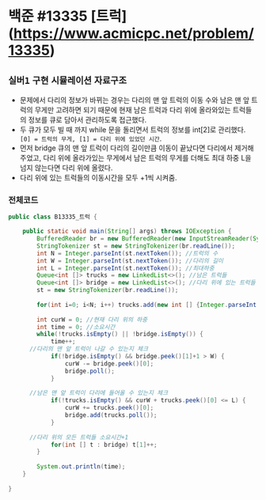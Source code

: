 # 백준 #13335 [트럭] (https://www.acmicpc.net/problem/13335)
`실버1` `구현` `시뮬레이션` `자료구조`
---
- 문제에서 다리의 정보가 바뀌는 경우는 다리의 맨 앞 트럭의 이동 수와 남은 맨 앞 트럭의 무게만 고려하면 되기 때문에 현재 남은 트럭과 다리 위에 올라와있는 트럭들의 정보를 큐로 담아서 관리하도록 접근했다.
- 두 큐가 모두 빌 때 까지 while 문을 돌리면서 트럭의 정보를 int[2]로 관리했다. `[0] = 트럭의 무게, [1] = 다리 위에 있었던 시간`. 
- 먼저 bridge 큐의 맨 앞 트럭이 다리의 길이만큼 이동이 끝났다면 다리에서 제거해주었고, 다리 위에 올라가있는 무게에서 남은 트럭의 무게를 더해도 최대 하중 L을 넘지 않는다면 다리 위에 올렸다.
- 다리 위에 있는 트럭들의 이동시간을 모두 +1씩 시켜줌.

### 전체코드
```java
public class B13335_트럭 {

	public static void main(String[] args) throws IOException {
		BufferedReader br = new BufferedReader(new InputStreamReader(System.in));
		StringTokenizer st = new StringTokenizer(br.readLine());
		int N = Integer.parseInt(st.nextToken()); //트럭의 수
		int W = Integer.parseInt(st.nextToken()); //다리의 길이
		int L = Integer.parseInt(st.nextToken()); //최대하중
		Queue<int []> trucks = new LinkedList<>(); //남은 트럭들
		Queue<int []> bridge = new LinkedList<>(); //다리 위에 있는 트럭들
		st = new StringTokenizer(br.readLine());
		
		for(int i=0; i<N; i++) trucks.add(new int [] {Integer.parseInt(st.nextToken()), 0});
		
		int curW = 0; //현재 다리 위의 하중
		int time = 0; //소요시간
		while(!trucks.isEmpty() || !bridge.isEmpty()) {
			time++;
      //다리의 맨 앞 트럭이 나갈 수 있는지 체크
			if(!bridge.isEmpty() && bridge.peek()[1]+1 > W) {
				curW -= bridge.peek()[0];
				bridge.poll();
			}
			
      //남은 맨 앞 트럭이 다리에 들어올 수 있는지 체크
			if(!trucks.isEmpty() && curW + trucks.peek()[0] <= L) {
				curW += trucks.peek()[0];
				bridge.add(trucks.poll());
			}
			
      //다리 위의 모든 트럭들 소요시간+1
			for(int [] t : bridge) t[1]++;
		}
		
		System.out.println(time);
	}
	
}

```
